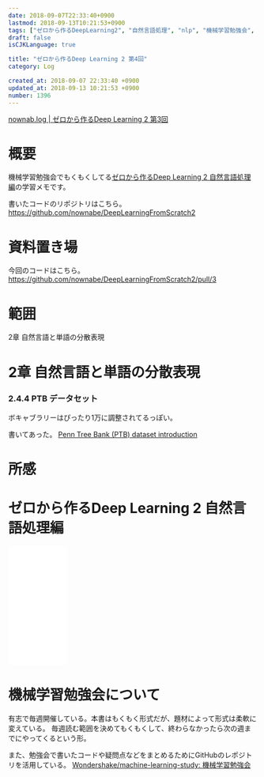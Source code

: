 ```yaml
---
date: 2018-09-07T22:33:40+0900
lastmod: 2018-09-13T10:21:53+0900
tags: ["ゼロから作るDeepLearning2", "自然言語処理", "nlp", "機械学習勉強会", "ml", "deeplearning"]
draft: false
isCJKLanguage: true

title: "ゼロから作るDeep Learning 2 第4回"
category: Log

created_at: 2018-09-07 22:33:40 +0900
updated_at: 2018-09-13 10:21:53 +0900
number: 1396
---
```


[nownab.log | ゼロから作るDeep Learning 2 第3回](https://blog.nownabe.com/2018/08/30/1389.html)

# 概要
機械学習勉強会でもくもくしてる[ゼロから作るDeep Learning 2 自然言語処理編](https://amzn.to/2MqPxy3)の学習メモです。

書いたコードのリポジトリはこちら。
https://github.com/nownabe/DeepLearningFromScratch2

# 資料置き場

今回のコードはこちら。
https://github.com/nownabe/DeepLearningFromScratch2/pull/3

# 範囲
2章 自然言語と単語の分散表現

# 2章 自然言語と単語の分散表現

### 2.4.4 PTB データセット

ボキャブラリーはぴったり1万に調整されてるっぽい。

書いてあった。
[Penn Tree Bank (PTB) dataset introduction](https://corochann.com/penn-tree-bank-ptb-dataset-introduction-1456.html)

# 所感



# ゼロから作るDeep Learning 2 自然言語処理編
<iframe style="width:120px;height:240px;" marginwidth="0" marginheight="0" scrolling="no" frameborder="0" src="//rcm-fe.amazon-adsystem.com/e/cm?lt1=_blank&bc1=000000&IS2=1&bg1=FFFFFF&fc1=000000&lc1=0000FF&t=nownabe0c-22&language=ja_JP&o=9&p=8&l=as4&m=amazon&f=ifr&ref=as_ss_li_til&asins=4873118360&linkId=d14125aa558825386ea0429a369ee855"></iframe>

# 機械学習勉強会について
有志で毎週開催している。本書はもくもく形式だが、題材によって形式は柔軟に変えている。
毎週読む範囲を決めてもくもくして、終わらなかったら次の週までにやってくるという形。

また、勉強会で書いたコードや疑問点などをまとめるためにGitHubのレポジトリを活用している。
[Wondershake/machine-learning-study: 機械学習勉強会](https://github.com/Wondershake/machine-learning-study)

```math
```
